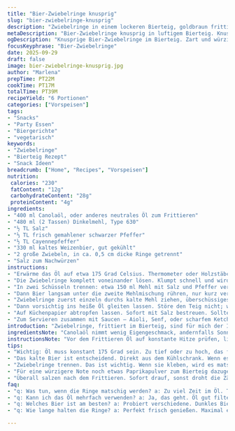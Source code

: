 ```yaml
---
title: "Bier-Zwiebelringe knusprig"
slug: "bier-zwiebelringe-knusprig"
description: "Zwiebelringe in einem lockeren Bierteig, goldbraun frittiert. Leicht gewürzt mit Cayennepfeffer, Salz, frisch gemahlenem Pfeffer. Dinkelmehl ersetzt hier klassisches Weizenmehl, bringt eine nussige Note. Öl auf 175 °C - optimal für knusprige Ringe ohne Fettaufnahme. Die Bierkälte erhält die Kohlensäure im Teig, sorgt für fluffige Textur trotz einfacher Zutaten. Zwiebelringe einzeln trennen, sonst kleben sie zusammen, frittiert man zu viele auf einmal, wird das Öl zu kalt. Zwischendurch Öltemperatur prüfen, sonst matschig. Fein abgestimmte Würze. Der Cayenne schmeckt nicht scharf, sondern subtil gegen Langeweile. Mit Salat, Burger oder pur unschlagbar. Alternativ glutenfreies Mehl und Radler statt Bier ausprobieren, schmeckt überraschend frisch."
metaDescription: "Bier-Zwiebelringe knusprig in luftigem Bierteig. Knusprig und perfekt gewürzt – ein Genuss für jeden Anlass"
ogDescription: "Knusprige Bier-Zwiebelringe im Bierteig. Zart und würzig – ideal als Snack oder Beilage. Unwiderstehlich und einfach zuzubereiten"
focusKeyphrase: "Bier-Zwiebelringe"
date: 2025-09-29
draft: false
image: bier-zwiebelringe-knusprig.jpg
author: "Marlena"
prepTime: PT22M
cookTime: PT17M
totalTime: PT39M
recipeYield: "6 Portionen"
categories: ["Vorspeisen"]
tags:
- "Snacks"
- "Party Essen"
- "Biergerichte"
- "vegetarisch"
keywords:
- "Zwiebelringe"
- "Bierteig Rezept"
- "Snack Ideen"
breadcrumb: ["Home", "Recipes", "Vorspeisen"]
nutrition: 
 calories: "230"
 fatContent: "12g"
 carbohydrateContent: "28g"
 proteinContent: "4g"
ingredients:
- "400 ml Canolaöl, oder anderes neutrales Öl zum Frittieren"
- "480 ml (2 Tassen) Dinkelmehl, Type 630"
- "½ TL Salz"
- "⅓ TL frisch gemahlener schwarzer Pfeffer"
- "½ TL Cayennepfeffer"
- "330 ml kaltes Weizenbier, gut gekühlt"
- "2 große Zwiebeln, in ca. 0,5 cm dicke Ringe getrennt"
- "Salz zum Nachwürzen"
instructions:
- "Erwärme das Öl auf etwa 175 Grad Celsius. Thermometer oder Holzstäbchentrick: kleine Bläschen um das Holz sind ein gutes Zeichen, wenn es blubbert, zu heiß sofort Temperatur senken."
- "Die Zwiebelringe komplett voneinander lösen. Klumpt schnell und wird matschig, wenn Ringe zusammen frittiert werden. Vorher Rückstände von pappigem Mehl entfernen."
- "In zwei Schüsseln trennen: etwa 150 ml Mehl mit Salz und Pfeffer vermischen, für das Kaltmehlbad der Ringe. Restliches Mehl mit Cayenne und der Prise Pfeffer vermengen."
- "Dann Bier langsam unter die zweite Mehlmischung rühren, nur kurz vermengen, ruhig etwas klumpig lassen. Ein knuspriger Teig ist kein glatter Teilchenbrei. Bier muss wirklich kalt sein, sonst verflüchtigt sich Kohlensäure zu schnell."
- "Zwiebelringe zuerst einzeln durchs kalte Mehl ziehen, überschüssiges Mehl sanft abschütteln. So haftet der Teig besser und wird knuspriger. Dann sofort in den Bierteig tauchen. Nicht zu viele Ringe gleichzeitig eintauchen, sonst kleben sie zusammen."
- "Dann vorsichtig ins heiße Öl gleiten lassen. Störe den Teig nicht; wenn zu früh bewegt, reißen die Ringe. Leicht anheben und beobachten. Goldbraun ist das Signal. Meist dauert das 3 bis 4 Minuten, abhängig vom Öl, vom Herd und Mehl."
- "Auf Küchenpapier abtropfen lassen. Sofort mit Salz bestreuen. Sollte man warten, verlieren Zwiebelringe die Knusprigkeit. Warmhalten geht gut auf einem Gitter im Ofen bei 70 Grad, sonst weichwerden unvermeidlich."
- "Zum Servieren zusammen mit Saucen – Aioli, Senf, oder scharfem Ketchup. Ein Tipp: Probiert mal einen Dip mit Senf und Honig, gibt Kontrast zu scharfem Cayenne."
introduction: "Zwiebelringe, frittiert im Bierteig, sind für mich der Inbegriff von pub-essen. Es geht nicht nur ums Frittieren, sondern ums richtige Timing, den Teig luftig zu halten – und die Zwiebeln knapp vor der Perfektion knackig zu belassen. Früher zu dicke Ringe probiert, dann zu lange im Öl – und das war matschige pulverisierte Enttäuschung. Das kalte Bier bringt die Kohlensäure, die den Teig kautauglich hängen lässt, ohne schwer zu sein. Besonders spannend finde ich den Ersatz von Weizenmehl durch Dinkelmehl, das bringt beim Geschmack unerwartet Tiefe ins Spiel. Wer den Cayenne weglässt, verliert das subtile Aroma, das den typischen scharfen Kick hinterlässt, ohne schweißtreibend zu sein. Wichtig: die richtige Temperatur im Öl, sonst saugen die Ringe zu viel Fett oder werden blass. Ein Lärm, der in der Küche entsteht, wenn sie brutzeln – ein Hauptgewinn für jeden Koch. Probiert ruhig verschiedene Biere für den Teig, dunkle Varianten geben eine ganz andere Note, experimentiert mit Gewürzen. Ein bisschen salzen später bringt Kontrast und hebt Süße der Zwiebeln."
ingredientsNote: "Canolaöl nimmt wenig Eigengeschmack, andernfalls Sonnenblumen- oder Erdnussöl gehen auch. Dinkelmehl bringt mal was anderes, statt Allzweckmehl. Cayennepfeffer ist knapp dosiert, kann weggelassen oder durch Paprika scharf ersetzt werden für milderen Kick. Wichtig: das kalte Bier direkt vor Verwendung aus dem Kühlschrank – warmes Bier funktioniert nicht, erzeugt eine matschige Kruste. Zwiebeln frisch schneiden, Ringe kurz in kaltem Wasser schwenken, um Schärfe zu mildern, dann gut abtropfen lassen. Man kann auch Festkochende Zwiebeln oder rote Zwiebeln nehmen, abhängig vom Geschmack. Wer allergisch gegen Bier ist, Einsatz von Sprudelwasser mit Zitronensaft ist möglich."
instructionsNote: "Vor dem Frittieren Öl auf konstante Hitze prüfen, lieber öfter kleine Portionen als viele gleichzeitig. Teig nie zu oft rühren, sonst zerstört man die Kohlensäure im Bier. Mehl auf den Zwiebelringen sorgt für bessere Teighaftung, ohne diesen Schritt sind matschige Stellen vorprogrammiert. Die goldene Farbe kommt meistens vor den exakten 3 Minuten, lieber visuell als zeitgesteuert bleiben. Nach dem Herausnehmen Zwiebelringe kurz auf Küchenpapier legen, überschüssiges Öl so wegnehmen, sonst wird alles zu fettig. Wenn zu viele Ringe im Öl sind, sinkt Temperatur – dann dauert das Frittieren viel länger, kann auch zur Bläscheninfektion und Teigaufweichen führen. Warmhalten im Ofen auf einem Gitter verhindert Schwitzen. Statt nur Salz kann man auch grobes Meersalz oder sogar Rauchsalz einsetzen, gibt Größe im Geschmack. Für die Biersorte ruhig experimentieren – Weizenbier macht teig luftiger, Pils gibt mehr Würze."
tips:
- "Wichtig: Öl muss konstant 175 Grad sein. Zu tief oder zu hoch, das führt zum Verlust der Knusprigkeit. Öl vor dem Frittieren genau prüfen. Kleinere Portionen sind besser, Hitze sinkt schnell."
- "Das kalte Bier ist entscheidend. Direkt aus dem Kühlschrank. Wenn es nicht kalt genug ist, wird der Teig nicht luftig. Statt Weizenbier auch Radler probieren – erfrischende Variante."
- "Zwiebelringe trennen. Das ist wichtig. Wenn sie kleben, wird es matschig. Tauchen mit Mehl hilft, nicht vergessen. So haften der Teig und die Zwiebeln gut zusammen."
- "Für eine würzigere Note noch etwas Paprikapulver zum Bierteig dazugeben. Das gibt eine süßlichere Tiefe, ohne die Schärfe von Cayenne zu verlieren. Hier kreativ sein."
- "Überall salzen nach dem Frittieren. Sofort drauf, sonst droht die Zähigkeit. Auf dem Küchenpapier etwas abtropfen lassen. Danach erst mit Salz bestreuen – damit bleibt die Knusprigkeit."
faq:
- "q: Was tun, wenn die Ringe matschig werden? a: Zu viel Zeit im Öl. Temperatur sind nicht konstant. Schaut, dass ihr nicht zu viele Ringe gleichzeitig frittiert."
- "q: Kann ich das Öl mehrfach verwenden? a: Ja, das geht. Öl gut filtern und wieder verwenden. Aber: nach ein paar Frittiergängen wird der Geschmack anders."
- "q: Welches Bier ist am besten? a: Probiert verschiedene. Dunkles Bier gibt anderen Geschmack. Weizenbier macht den Teig luftiger. Hauptsache, kalt ist es."
- "q: Wie lange halten die Ringe? a: Perfekt frisch genießen. Maximal einen Tag im Kühlschrank aufbewahren. Aufwärmen im Ofen geht, aber frisch ist am besten."

---
```

